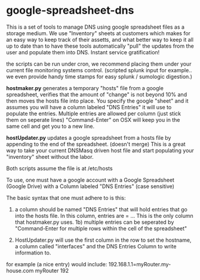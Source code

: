 google-spreadsheet-dns
======================

This is a set of tools to manage DNS using google spreadsheet files as a storage medium. We use "Inventory" sheets at customers which makes for an easy way to keep track of their assetts, and what better way to keep it all up to date than to have these tools automatically "pull" the updates from the user and populate them into DNS. Instant service gratification!

the scripts can be run under cron, we recommend placing them under your current file monitoring systems control. (scripted splunk input for example.. we even provide handy time stamps for easy splunk / sumologic digestion.)

__hostmaker.py__
generates a temporary "hosts" file from a google spreadsheet, verifies that the amount of "change" is not beyond 10%  and then moves the hosts file into place. You specify the google "sheet" and it assumes you will have a column labeled "DNS Entries" it will use to populate the entries. Multiple entries are allowed per column (just stick them on seperate lines) "Command-Enter" on OSX will keep you in the same cell and get you to a new line.

__hostUpdater.py__
updates a google spreadsheet from a hosts file by appending to the end of the spreadsheet. (doesn't merge) This is a great way to take your current DNSMasq driven host file and start populating your "inventory" sheet without the labor.

Both scripts assume the file is at /etc/hosts


To use, one must have a google account with a Google Spreadsheet (Google Drive) with a Column labeled "DNS Entries" (case sensitive) 

The basic syntax that one must adhere to is this:

1) a column should be named "DNS Entries" that will hold entries that go into the hosts file. In this column,
entries are <IPAddress>=<Hostname> <Alias> <Alias>... This is the only column that hostmaker.py uses.
1b) multiple entries can be seperated by "Command-Enter for multiple rows within the cell of the spreadsheet"


2) HostUpdater.py will use the first column in the row to set the hostname, a column called "interfaces" and the
DNS Entries Column to write information to.


for example (a nice entry) would include: 
192.168.1.1=myRouter.my-house.com myRouter
192
